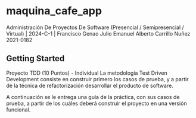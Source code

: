 # maquina_cafe_app

Administración De Proyectos De Software (Presencial / Semipresencial / Virtual) | 2024-C-1 | Francisco Genao
Julio Emanuel Alberto Carrillo Nuñez 2021-0182

## Getting Started

Proyecto TDD (10 Puntos) - Individual
La metodología Test Driven Development consiste en construir primero los casos de prueba, y a partir de la técnica de refactorización desarrollar el producto de software.

A continuación se le entrega una guía de la práctica, con sus casos de prueba, a partir de los cuáles deberá construir el proyecto en una versión funcional.



